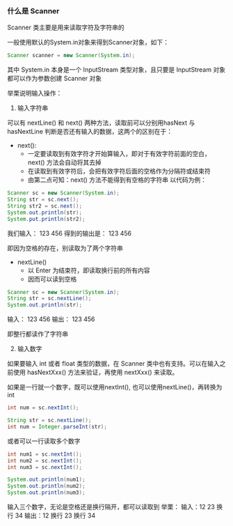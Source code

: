 ### 什么是 Scanner

Scanner 类主要是用来读取字符及字符串的

一般使用默认的System.in对象来得到Scanner对象，如下：
```java
Scanner scanner = new Scanner(System.in);
```
其中 System.in 本身是一个 InputStream 类型对象，且只要是 InputStream 对象都可以作为参数创建 Scanner 对象

举栗说明输入操作：

1. 输入字符串

可以有 nextLine() 和 next() 两种方法，读取前可以分别用hasNext 与 hasNextLine 判断是否还有输入的数据，这两个的区别在于：
- next():
  - 一定要读取到有效字符才开始算输入，即对于有效字符前面的空白，next() 方法会自动将其去掉
  - 在读取到有效字符后，会把有效字符后面的空格作为分隔符或结束符
  - 由第二点可知：next() 方法不能得到有空格的字符串
以代码为例：
```java
Scanner sc = new Scanner(System.in);
String str = sc.next();
String str2 = sc.next();
System.out.println(str);
System.put.println(str2);
```

我们输入：  123  456
得到的输出是：
123
456

即因为空格的存在，别读取为了两个字符串

- nextLine()
  - 以 Enter 为结束符，即读取换行前的所有内容
  - 因而可以读到空格

```java
Scanner sc = new Scanner(System.in);
String str = sc.nextLine();
System.out.println(str);
```
输入： 123  456
输出： 123  456

即整行都读作了字符串

2. 输入数字

如果要输入 int 或者 float 类型的数据，在 Scanner 类中也有支持。可以在输入之前使用 hasNextXxx() 方法来验证，再使用 nextXxx() 来读取。

如果是一行就一个数字，既可以使用nextInt(), 也可以使用nextLine()，再转换为int
```java
int num = sc.nextInt();

String str = sc.nextLine();
int num = Integer.parseInt(str);
```

或者可以一行读取多个数字
```java
int num1 = sc.nextInt();
int num2 = sc.nextInt();
int num3 = sc.nextInt();

System.out.println(num1);
System.out.println(num2);
System.out.println(num3);
```

输入三个数字，无论是空格还是换行隔开，都可以读取到
举栗：
输入：12 23 换行 34
输出：12 换行 23 换行 34